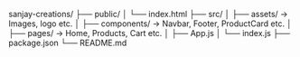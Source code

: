 sanjay-creations/
├── public/
│   └── index.html
├── src/
│   ├── assets/         → Images, logo etc.
│   ├── components/     → Navbar, Footer, ProductCard etc.
│   ├── pages/          → Home, Products, Cart etc.
│   ├── App.js
│   └── index.js
├── package.json
└── README.md

